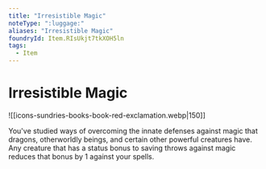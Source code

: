 ```yaml
---
title: "Irresistible Magic"
noteType: ":luggage:"
aliases: "Irresistible Magic"
foundryId: Item.RIsUkjt7tkXOH5ln
tags:
  - Item
---
```


# Irresistible Magic
![[icons-sundries-books-book-red-exclamation.webp|150]]

You've studied ways of overcoming the innate defenses against magic that dragons, otherworldly beings, and certain other powerful creatures have. Any creature that has a status bonus to saving throws against magic reduces that bonus by 1 against your spells.
